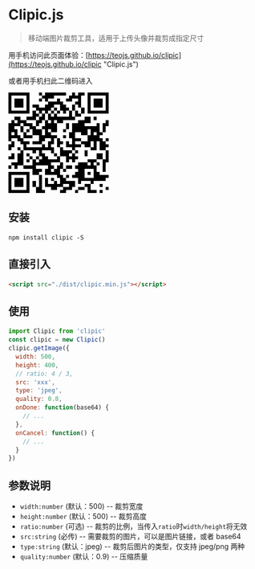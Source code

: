 # Clipic.js

> 移动端图片裁剪工具，适用于上传头像并裁剪成指定尺寸

用手机访问此页面体验：[https://teojs.github.io/clipic](https://teojs.github.io/clipic "Clipic.js")

或者用手机扫此二维码进入

![avatar](./src/assets/qrcode.png)

## 安装

```bath
npm install clipic -S
```

## 直接引入

```html
<script src="./dist/clipic.min.js"></script>
```

## 使用

```js
import Clipic from 'clipic'
const clipic = new Clipic()
clipic.getImage({
  width: 500,
  height: 400,
  // ratio: 4 / 3,
  src: 'xxx',
  type: 'jpeg',
  quality: 0.8,
  onDone: function(base64) {
    // ...
  },
  onCancel: function() {
    // ...
  }
})
```

## 参数说明

- `width:number` (默认：500) -- 裁剪宽度
- `height:number` (默认：500) -- 裁剪高度
- `ratio:number` (可选) -- 裁剪的比例，当传入`ratio`时`width/height`将无效
- `src:string` (必传) -- 需要裁剪的图片，可以是图片链接，或者 base64
- `type:string` (默认：jpeg) -- 裁剪后图片的类型，仅支持 jpeg/png 两种
- `quality:number` (默认：0.9) -- 压缩质量
